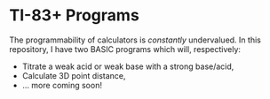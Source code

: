 # TI-83+ Programs

The programmability of calculators is *constantly* undervalued.  In this repository, I have two BASIC programs which will, respectively: 
* Titrate a weak acid or weak base with a strong base/acid, 
* Calculate 3D point distance, 
* ... more coming soon!
